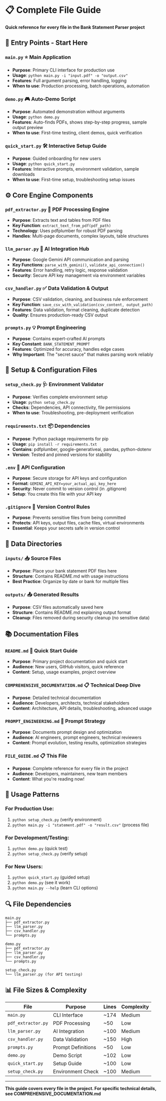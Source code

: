 # 📋 Complete File Guide

**Quick reference for every file in the Bank Statement Parser project**

## 🚀 **Entry Points - Start Here**

### `main.py` ⭐ **Main Application**
- **Purpose**: Primary CLI interface for production use
- **Usage**: `python main.py -i "input.pdf" -o "output.csv"`
- **Features**: Full argument parsing, error handling, logging
- **When to use**: Production processing, batch operations, automation

### `demo.py` 🎮 **Auto-Demo Script**
- **Purpose**: Automated demonstration without arguments
- **Usage**: `python demo.py`
- **Features**: Auto-finds PDFs, shows step-by-step progress, sample output preview
- **When to use**: First-time testing, client demos, quick verification

### `quick_start.py` 🛠️ **Interactive Setup Guide**
- **Purpose**: Guided onboarding for new users
- **Usage**: `python quick_start.py`
- **Features**: Interactive prompts, environment validation, sample downloads
- **When to use**: First-time setup, troubleshooting setup issues

## ⚙️ **Core Engine Components**

### `pdf_extractor.py` 📄 **PDF Processing Engine**
- **Purpose**: Extracts text and tables from PDF files
- **Key Function**: `extract_text_from_pdf(pdf_path)`
- **Technology**: Uses pdfplumber for robust PDF parsing
- **Handles**: Multi-page documents, complex layouts, table structures

### `llm_parser.py` 🤖 **AI Integration Hub**
- **Purpose**: Google Gemini API communication and parsing
- **Key Functions**: `parse_with_gemini()`, `validate_api_connection()`
- **Features**: Error handling, retry logic, response validation
- **Security**: Secure API key management via environment variables

### `csv_handler.py` ✅ **Data Validation & Output**
- **Purpose**: CSV validation, cleaning, and business rule enforcement
- **Key Function**: `save_csv_with_validation(csv_content, output_path)`
- **Features**: Data validation, format cleaning, duplicate detection
- **Quality**: Ensures production-ready CSV output

### `prompts.py` 💡 **Prompt Engineering**
- **Purpose**: Contains expert-crafted AI prompts
- **Key Constant**: `BANK_STATEMENT_PROMPT`
- **Features**: Optimized for accuracy, handles edge cases
- **Why Important**: The "secret sauce" that makes parsing work reliably

## 🔧 **Setup & Configuration Files**

### `setup_check.py` 🩺 **Environment Validator**
- **Purpose**: Verifies complete environment setup
- **Usage**: `python setup_check.py`
- **Checks**: Dependencies, API connectivity, file permissions
- **When to use**: Troubleshooting, pre-deployment verification

### `requirements.txt` 📦 **Dependencies**
- **Purpose**: Python package requirements for pip
- **Usage**: `pip install -r requirements.txt`
- **Contains**: pdfplumber, google-generativeai, pandas, python-dotenv
- **Version**: Tested and pinned versions for stability

### `.env` 🔐 **API Configuration**
- **Purpose**: Secure storage for API keys and configuration
- **Format**: `GEMINI_API_KEY=your_actual_api_key_here`
- **Security**: Never commit to version control (in .gitignore)
- **Setup**: You create this file with your API key

### `.gitignore` 🚫 **Version Control Rules**
- **Purpose**: Prevents sensitive files from being committed
- **Protects**: API keys, output files, cache files, virtual environments
- **Essential**: Keeps your secrets safe in version control

## 📁 **Data Directories**

### `inputs/` 📥 **Source Files**
- **Purpose**: Place your bank statement PDF files here
- **Structure**: Contains README.md with usage instructions
- **Best Practice**: Organize by date or bank for multiple files

### `outputs/` 📤 **Generated Results**
- **Purpose**: CSV files automatically saved here
- **Structure**: Contains README.md explaining output format
- **Cleanup**: Files removed during security cleanup (no sensitive data)

## 📚 **Documentation Files**

### `README.md` 📖 **Quick Start Guide**
- **Purpose**: Primary project documentation and quick start
- **Audience**: New users, GitHub visitors, quick reference
- **Content**: Setup, usage examples, project overview

### `COMPREHENSIVE_DOCUMENTATION.md` 📋 **Technical Deep Dive**
- **Purpose**: Detailed technical documentation
- **Audience**: Developers, architects, technical stakeholders
- **Content**: Architecture, API details, troubleshooting, advanced usage

### `PROMPT_ENGINEERING.md` 🎯 **Prompt Strategy**
- **Purpose**: Documents prompt design and optimization
- **Audience**: AI engineers, prompt engineers, technical reviewers
- **Content**: Prompt evolution, testing results, optimization strategies

### `FILE_GUIDE.md` 📋 **This File**
- **Purpose**: Complete reference for every file in the project
- **Audience**: Developers, maintainers, new team members
- **Content**: What you're reading now!

## 🎯 **Usage Patterns**

### **For Production Use**:
1. `python setup_check.py` (verify environment)
2. `python main.py -i "statement.pdf" -o "result.csv"` (process file)

### **For Development/Testing**:
1. `python demo.py` (quick test)
2. `python setup_check.py` (verify setup)

### **For New Users**:
1. `python quick_start.py` (guided setup)
2. `python demo.py` (see it work)
3. `python main.py --help` (learn CLI options)

## 🔍 **File Dependencies**

```
main.py
├── pdf_extractor.py
├── llm_parser.py
├── csv_handler.py
└── prompts.py

demo.py
├── pdf_extractor.py
├── llm_parser.py
├── csv_handler.py
└── prompts.py

setup_check.py
└── llm_parser.py (for API testing)
```

## 📊 **File Sizes & Complexity**

| File | Purpose | Lines | Complexity |
|------|---------|-------|------------|
| `main.py` | CLI Interface | ~174 | Medium |
| `pdf_extractor.py` | PDF Processing | ~50 | Low |
| `llm_parser.py` | AI Integration | ~100 | Medium |
| `csv_handler.py` | Data Validation | ~150 | High |
| `prompts.py` | Prompt Definitions | ~50 | Low |
| `demo.py` | Demo Script | ~102 | Low |
| `quick_start.py` | Setup Guide | ~100 | Low |
| `setup_check.py` | Environment Check | ~100 | Medium |

---

**This guide covers every file in the project. For specific technical details, see COMPREHENSIVE_DOCUMENTATION.md**
